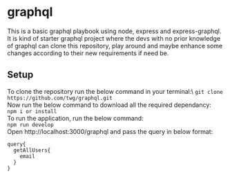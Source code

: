 # graphql
This is a basic graphql playbook using node, express and express-graphql. It is kind of starter graphql project where the devs with no prior knowledge of graphql can clone this repository, play around and maybe enhance some changes according to their new requirements if need be.

## Setup
To clone the repository run the below command in your terminal:\ 
`git clone https://github.com/twg/graphql.git`\
Now run the below command to download all the required dependancy:\
`npm i or install`\
To run the application, run the below command:\
`npm run develop`\
Open http://localhost:3000/graphql and pass the query in below format:
```
query{
  getAllUsers{
    email
  }
}
```


